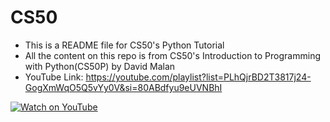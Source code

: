 # CS50
- This is a README file for CS50's Python Tutorial
- All the content on this repo is from CS50's Introduction to Programming with Python(CS50P) by David Malan
- YouTube Link: https://youtube.com/playlist?list=PLhQjrBD2T3817j24-GogXmWqO5Q5vYy0V&si=80ABdfyu9eUVNBhI

[![Watch on YouTube](https://img.youtube.com/vi/dQw4w9WgXcQ/0.jpg)](https://www.youtube.com/playlist?list=PLhQjrBD2T3817j24-GogXmWqO5Q5vYy0V)
